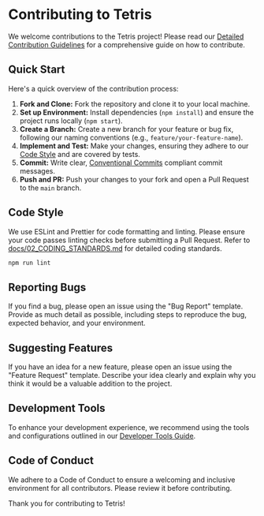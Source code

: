 # Contributing to Tetris

We welcome contributions to the Tetris project! Please read our [Detailed Contribution Guidelines](docs/07_CONTRIBUTION_GUIDELINES.md) for a comprehensive guide on how to contribute.

## Quick Start

Here's a quick overview of the contribution process:

1.  **Fork and Clone:** Fork the repository and clone it to your local machine.
2.  **Set up Environment:** Install dependencies (`npm install`) and ensure the project runs locally (`npm start`).
3.  **Create a Branch:** Create a new branch for your feature or bug fix, following our naming conventions (e.g., `feature/your-feature-name`).
4.  **Implement and Test:** Make your changes, ensuring they adhere to our [Code Style](#code-style) and are covered by tests.
5.  **Commit:** Write clear, [Conventional Commits](https://www.conventionalcommits.org/) compliant commit messages.
6.  **Push and PR:** Push your changes to your fork and open a Pull Request to the `main` branch.

## Code Style

We use ESLint and Prettier for code formatting and linting. Please ensure your code passes linting checks before submitting a Pull Request. Refer to [docs/02_CODING_STANDARDS.md](docs/02_CODING_STANDARDS.md) for detailed coding standards.

```bash
npm run lint
```

## Reporting Bugs

If you find a bug, please open an issue using the "Bug Report" template. Provide as much detail as possible, including steps to reproduce the bug, expected behavior, and your environment.

## Suggesting Features

If you have an idea for a new feature, please open an issue using the "Feature Request" template. Describe your idea clearly and explain why you think it would be a valuable addition to the project.

## Development Tools

To enhance your development experience, we recommend using the tools and configurations outlined in our [Developer Tools Guide](docs/05_TOOLS.md).

## Code of Conduct

We adhere to a Code of Conduct to ensure a welcoming and inclusive environment for all contributors. Please review it before contributing.

Thank you for contributing to Tetris!